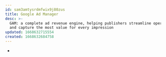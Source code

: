 ```yaml
---
id: sam3amtysrdmfwix9j80zus
title: Google Ad Manager
desc: >-
  GAM: a complete ad revenue engine, helping publishers streamline operations
  and capture the most value for every impression
updated: 1668632715554
created: 1668632684758
---
```


- 